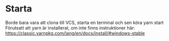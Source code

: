 # Starta

Borde bara vara att clona till VCS, starta en terminal och sen köra yarn start Förutsatt att yarn är installerat, om inte finns instruktioner här: https://classic.yarnpkg.com/lang/en/docs/install/#windows-stable
